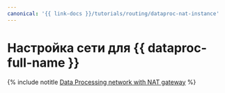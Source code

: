 ```yaml
---
canonical: '{{ link-docs }}/tutorials/routing/dataproc-nat-instance'
---
```


# Настройка сети для {{ dataproc-full-name }}

{% include notitle [Data Processing network with NAT gateway](../../_tutorials/routing/data-processing-nat-gateway.md) %}

